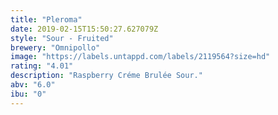```yaml
---
title: "Pleroma"
date: 2019-02-15T15:50:27.627079Z
style: "Sour - Fruited"
brewery: "Omnipollo"
image: "https://labels.untappd.com/labels/2119564?size=hd"
rating: "4.01"
description: "Raspberry Créme Brulée Sour."
abv: "6.0"
ibu: "0"
---
```


